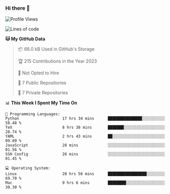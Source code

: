 ### Hi there 👋

<!--
**huayuan4396/huayuan4396** is a ✨ _special_ ✨ repository because its `README.md` (this file) appears on your GitHub profile.

Here are some ideas to get you started:

- 🔭 I’m currently working on ...
- 🌱 I’m currently learning ...
- 👯 I’m looking to collaborate on ...
- 🤔 I’m looking for help with ...
- 💬 Ask me about ...
- 📫 How to reach me: ...
- 😄 Pronouns: ...
- ⚡ Fun fact: ...
-->

<!--START_SECTION:waka-->
![Profile Views](http://img.shields.io/badge/Profile%20Views-0-blue)

![Lines of code](https://img.shields.io/badge/From%20Hello%20World%20I%27ve%20Written-185.7%20thousand%20lines%20of%20code-blue)

**🐱 My GitHub Data** 

> 📦 66.0 kB Used in GitHub's Storage 
 > 
> 🏆 215 Contributions in the Year 2023
 > 
> 🚫 Not Opted to Hire
 > 
> 📜 7 Public Repositories 
 > 
> 🔑 7 Private Repositories 
 > 
📊 **This Week I Spent My Time On** 

```text
💬 Programming Languages: 
Python                   17 hrs 34 mins      ███████████████░░░░░░░░░░   58.48 % 
TeX                      8 hrs 38 mins       ███████░░░░░░░░░░░░░░░░░░   28.74 % 
YAML                     2 hrs 43 mins       ██░░░░░░░░░░░░░░░░░░░░░░░   09.09 % 
JavaScript               28 mins             ░░░░░░░░░░░░░░░░░░░░░░░░░   01.56 % 
SSH Config               26 mins             ░░░░░░░░░░░░░░░░░░░░░░░░░   01.45 % 

💻 Operating System: 
Linux                    20 hrs 56 mins      █████████████████░░░░░░░░   69.70 % 
Mac                      9 hrs 6 mins        ████████░░░░░░░░░░░░░░░░░   30.30 % 
```


<!--END_SECTION:waka-->
